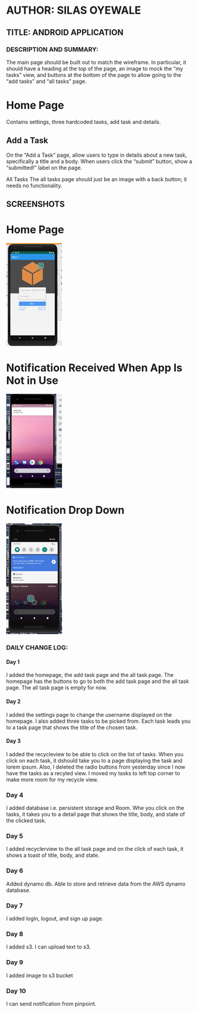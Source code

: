 # AUTHOR: SILAS OYEWALE
## TITLE: ANDROID APPLICATION
### DESCRIPTION AND SUMMARY:
The main page should be built out to match the wireframe. In particular, 
it should have a heading at the top of the page, an image to mock the 
“my tasks” view, and buttons at the bottom of the page to allow going 
to the “add tasks” and “all tasks” page.

# Home Page
Contains settings, three hardcoded tasks, add task and details. 

## Add a Task
On the “Add a Task” page, allow users to type in details about a new task,
specifically a title and a body. When users click the “submit” button, 
show a “submitted!” label on the page.

All Tasks
The all tasks page should just be an image with a back button; it needs no functionality.

## SCREENSHOTS

# Home Page
<img src="/screenshots/lab-36-homepage.png"
width=150; margin-right= 10px;/>

# Notification Received When App Is Not in Use
<img src="/screenshots/lab-38-notification.png"
width=150; margin-right= 10px;/>


# Notification Drop Down
<img src="/screenshots/lab-38-homepage.png"
width=150; margin-right= 10px;/>

### DAILY CHANGE LOG:

#### Day 1
I added the homepage, the add task page and the all task page. The homepage has the
buttons to go to both the add task page and the all task page. The all task page is empty for now. 
#### Day 2
I added the settings page to change the username displayed on the homepage. I also added three tasks to be picked from. Each task leads you to a task page that shows the title of the chosen task. 
#### Day 3
I added the recycleview to be able to click on the list of tasks. When you click on each task, it dshould take you to a page displaying the task and lorem ipsum.
Also, I deleted the radio buttons from yesterday since I now have the tasks as a recyled view. I moved my tasks to left top corner to make more room for my recycle view.
### Day 4
I added database i.e. persistent storage and Room. Whe you click on the tasks, it takes you to a detail page that shows the title, body, and state of the clicked task.
### Day 5
I added recyclerview to the all task page and on the click of each task, it shows a toast of title, body, and state.
### Day 6
Added dynamo db. Able to store and retrieve data from the AWS dynamo database. 
### Day 7
I added login, logout, and sign up page.
### Day 8
I added s3. I can upload text to s3.
### Day 9
I added image to s3 bucket
### Day 10
I can send notification from pinpoint.
